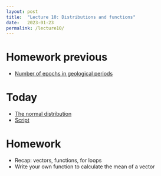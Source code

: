 ```yaml
---
layout: post
title:  "Lecture 10: Distributions and functions"
date:   2023-01-23
permalink: /lecture10/
---
```


# Homework previous

- [Number of epochs in geological periods](https://adamkocsis.github.io/rkheion/Exercises/2023-01-19_df_stages_series.html)

# Today

- [The normal distribution]({{site.url}}{{site.baseurl}}data/slides/10_Distributions_and_functions.pdf)
- [Script]({{site.url}}{{site.baseurl}}data/scripts/10_distribution_functions.R)

# Homework 

- Recap: vectors, functions, for loops
- Write your own function to calculate the mean of a vector




